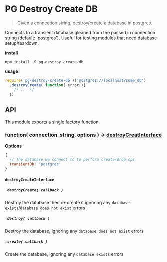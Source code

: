 # PG Destroy Create DB

> Given a connection string, destroy/create a database in postgres.

Connects to a transient database gleaned from the passed in connection string (default: 'postgres'). Useful for testing modules that need database setup/teardown.

__install__

```
npm install -S pg-destroy-create-db
```

__usage__

```javascript
require('pg-destroy-create-db')('postgres://localhost/some_db')
  .destroyCreate( function( error ){
    /* ... */
  })
```

## API

This module exports a single factory function.

### function( connection_string, options ) -> [destroyCreatInterface](./destroyCreateInterface)

__Options__

```javascript
{
  // The database we connect to to perform create/drop ops
  transientDb: 'postgres'
}
```

#### `destroyCreateInterface`

##### `.destroyCreate( callback )`

Destroy the database then re-create it ignoring any `database exists`/`database does not exist` errors

##### `.destroy( callback )`

Destroy the database, ignoring any `database does not exist` errors

##### `.create( callback )`

Create the database, ignoring any `database exists` errors